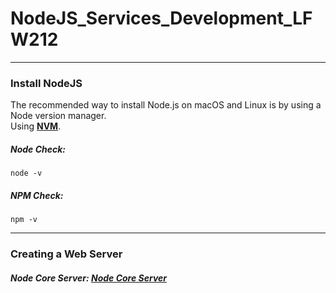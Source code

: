 # NodeJS_Services_Development_LFW212
---

### Install NodeJS
The recommended way to install Node.js on macOS and Linux is by using a Node version manager.\
Using **[NVM](https://github.com/nvm-sh/nvm)**.

##### Node Check:
```
node -v
```
##### NPM Check:
```
npm -v
```
---

### Creating a Web Server

##### Node Core Server: [Node Core Server](https://github.com/nvm-sh/nvm)